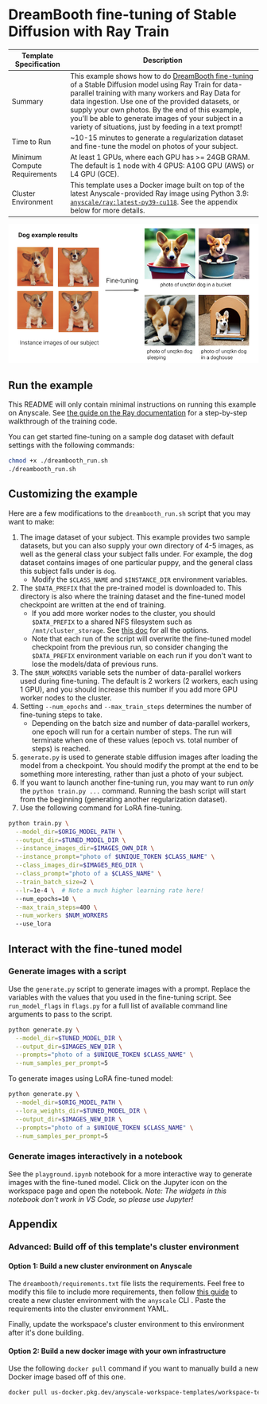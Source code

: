 # DreamBooth fine-tuning of Stable Diffusion with Ray Train

| Template Specification | Description |
| ---------------------- | ----------- |
| Summary | This example shows how to do [DreamBooth fine-tuning](https://dreambooth.github.io/) of a Stable Diffusion model using Ray Train for data-parallel training with many workers and Ray Data for data ingestion. Use one of the provided datasets, or supply your own photos. By the end of this example, you'll be able to generate images of your subject in a variety of situations, just by feeding in a text prompt! |
| Time to Run | ~10-15 minutes to generate a regularization dataset and fine-tune the model on photos of your subject. |
| Minimum Compute Requirements | At least 1 GPUs, where each GPU has >= 24GB GRAM. The default is 1 node with 4 GPUS: A10G GPU (AWS) or L4 GPU (GCE). |
| Cluster Environment | This template uses a Docker image built on top of the latest Anyscale-provided Ray image using Python 3.9: [`anyscale/ray:latest-py39-cu118`](https://docs.anyscale.com/reference/base-images/overview?utm_source=ray_docs&utm_medium=docs&utm_campaign=dreambooth_finetuning). See the appendix below for more details. |

![Dreambooth fine-tuning sample results](https://raw.githubusercontent.com/ray-project/ray/workspace_templates_2.6.1/doc/source/templates/05_dreambooth_finetuning/dreambooth/images/dreambooth_example.png)

## Run the example

This README will only contain minimal instructions on running this example on Anyscale.
See [the guide on the Ray documentation](https://docs.ray.io/en/latest/train/examples/pytorch/dreambooth_finetuning.html)
for a step-by-step walkthrough of the training code.

You can get started fine-tuning on a sample dog dataset with default settings with the following commands:

```bash
chmod +x ./dreambooth_run.sh
./dreambooth_run.sh
```

## Customizing the example

Here are a few modifications to the `dreambooth_run.sh` script that you may want to make:

1. The image dataset of your subject. This example provides two sample datasets, but you can also supply your own directory of 4-5 images, as well as the general class your subject falls under. For example, the dog dataset contains images of one particular puppy, and the general class this subject falls under is `dog`.
    - Modify the `$CLASS_NAME` and `$INSTANCE_DIR` environment variables.
2. The `$DATA_PREFIX` that the pre-trained model is downloaded to. This directory is also where the training dataset and the fine-tuned model checkpoint are written at the end of training.
    - If you add more worker nodes to the cluster, you should `$DATA_PREFIX` to a shared NFS filesystem such as `/mnt/cluster_storage`. See [this doc](https://docs.anyscale.com/develop/workspaces/storage#storage-shared-across-nodes?utm_source=ray_docs&utm_medium=docs&utm_campaign=dreambooth_finetuning) for all the options.
    - Note that each run of the script will overwrite the fine-tuned model checkpoint from the previous run, so consider changing the `$DATA_PREFIX` environment variable on each run if you don't want to lose the models/data of previous runs.
3. The `$NUM_WORKERS` variable sets the number of data-parallel workers used during fine-tuning. The default is 2 workers (2 workers, each using 1 GPU), and you should increase this number if you add more GPU worker nodes to the cluster.
4. Setting `--num_epochs` and `--max_train_steps` determines the number of fine-tuning steps to take.
    - Depending on the batch size and number of data-parallel workers, one epoch will run for a certain number of steps. The run will terminate when one of these values (epoch vs. total number of steps) is reached.
5. `generate.py` is used to generate stable diffusion images after loading the model from a checkpoint. You should modify the prompt at the end to be something more interesting, rather than just a photo of your subject.
6. If you want to launch another fine-tuning run, you may want to run *only* the `python train.py ...` command. Running the bash script will start from the beginning (generating another regularization dataset).
7. Use the following command for LoRA fine-tuning. 
```bash
python train.py \
  --model_dir=$ORIG_MODEL_PATH \
  --output_dir=$TUNED_MODEL_DIR \
  --instance_images_dir=$IMAGES_OWN_DIR \
  --instance_prompt="photo of $UNIQUE_TOKEN $CLASS_NAME" \
  --class_images_dir=$IMAGES_REG_DIR \
  --class_prompt="photo of a $CLASS_NAME" \
  --train_batch_size=2 \
  --lr=1e-4 \  # Note a much higher learning rate here!
  --num_epochs=10 \
  --max_train_steps=400 \
  --num_workers $NUM_WORKERS
  --use_lora
```

## Interact with the fine-tuned model

### Generate images with a script

Use the `generate.py` script to generate images with a prompt.
Replace the variables with the values that you used in the fine-tuning script.
See `run_model_flags` in `flags.py` for a full list of available command line arguments to pass to the script.

```bash
python generate.py \
  --model_dir=$TUNED_MODEL_DIR \
  --output_dir=$IMAGES_NEW_DIR \
  --prompts="photo of a $UNIQUE_TOKEN $CLASS_NAME" \
  --num_samples_per_prompt=5
```

To generate images using LoRA fine-tuned model:

```bash
python generate.py \
  --model_dir=$ORIG_MODEL_PATH \
  --lora_weights_dir=$TUNED_MODEL_DIR \
  --output_dir=$IMAGES_NEW_DIR \
  --prompts="photo of a $UNIQUE_TOKEN $CLASS_NAME" \
  --num_samples_per_prompt=5
```

### Generate images interactively in a notebook

See the `playground.ipynb` notebook for a more interactive way to generate images with the fine-tuned model.
Click on the Jupyter icon on the workspace page and open the notebook. *Note: The widgets in this notebook don't work in VS Code, so please use Jupyter!*

## Appendix

### Advanced: Build off of this template's cluster environment

#### Option 1: Build a new cluster environment on Anyscale

The `dreambooth/requirements.txt` file lists the requirements. Feel free to modify this file to include more requirements, then follow [this guide](https://docs.anyscale.com/configure/dependency-management/cluster-environments#creating-a-cluster-environment?utm_source=ray_docs&utm_medium=docs&utm_campaign=dreambooth_finetuning) to create a new cluster environment with the `anyscale` CLI . Paste the requirements into the cluster environment YAML.

Finally, update the workspace's cluster environment to this environment after it's done building.

#### Option 2: Build a new docker image with your own infrastructure

Use the following `docker pull` command if you want to manually build a new Docker image based off of this one.

```bash
docker pull us-docker.pkg.dev/anyscale-workspace-templates/workspace-templates/dreambooth-finetuning:latest
```
